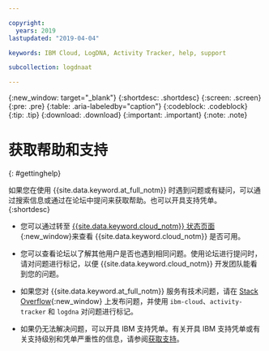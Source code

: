 ```yaml
---

copyright:
  years: 2019
lastupdated: "2019-04-04"

keywords: IBM Cloud, LogDNA, Activity Tracker, help, support

subcollection: logdnaat

---
```


{:new_window: target="_blank"}
{:shortdesc: .shortdesc}
{:screen: .screen}
{:pre: .pre}
{:table: .aria-labeledby="caption"}
{:codeblock: .codeblock}
{:tip: .tip}
{:download: .download}
{:important: .important}
{:note: .note}


# 获取帮助和支持
{: #gettinghelp}

如果您在使用 {{site.data.keyword.at_full_notm}} 时遇到问题或有疑问，可以通过搜索信息或通过在论坛中提问来获取帮助。也可以开具支持凭单。
{:shortdesc}

* 您可以通过转至 [{{site.data.keyword.cloud_notm}} 状态页面](https://cloud.ibm.com/status?selected=status){:new_window}来查看 {{site.data.keyword.cloud_notm}} 是否可用。

* 您可以查看论坛以了解其他用户是否也遇到相同问题。使用论坛进行提问时，请对问题进行标记，以便 {{site.data.keyword.cloud_notm}} 开发团队能看到您的问题。
<!--Insert the appropriate Stack Overflow tag for your service for <service_keyword> in URL and text below:  -->
  * 如果您对 {{site.data.keyword.at_full_notm}} 服务有技术问题，请在 [Stack Overflow](https://stackoverflow.com/search?q=ibm-cloud+logdna){:new_window} 上发布问题，并使用 `ibm-cloud`、`activity-tracker` 和 `logdna` 对问题进行标记。

* 如果仍无法解决问题，可以开具 IBM 支持凭单。有关开具 IBM 支持凭单或有关支持级别和凭单严重性的信息，请参阅[获取支持](/docs/get-support?topic=get-support-getting-customer-support#getting-customer-support)。
